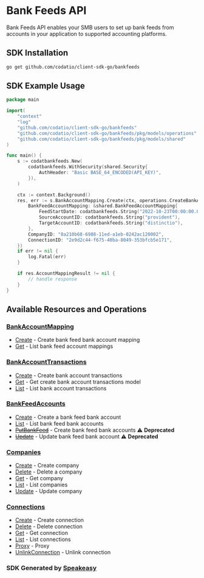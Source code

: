# Bank Feeds API

Bank Feeds API enables your SMB users to set up bank feeds from accounts in your application to supported accounting platforms.

<!-- Start SDK Installation -->
## SDK Installation

```bash
go get github.com/codatio/client-sdk-go/bankfeeds
```
<!-- End SDK Installation -->

## SDK Example Usage
<!-- Start SDK Example Usage -->
```go
package main

import(
	"context"
	"log"
	"github.com/codatio/client-sdk-go/bankfeeds"
	"github.com/codatio/client-sdk-go/bankfeeds/pkg/models/operations"
	"github.com/codatio/client-sdk-go/bankfeeds/pkg/models/shared"
)

func main() {
    s := codatbankfeeds.New(
        codatbankfeeds.WithSecurity(shared.Security{
            AuthHeader: "Basic BASE_64_ENCODED(API_KEY)",
        }),
    )

    ctx := context.Background()
    res, err := s.BankAccountMapping.Create(ctx, operations.CreateBankAccountMappingRequest{
        BankFeedAccountMapping: &shared.BankFeedAccountMapping{
            FeedStartDate: codatbankfeeds.String("2022-10-23T00:00:00.000Z"),
            SourceAccountID: codatbankfeeds.String("provident"),
            TargetAccountID: codatbankfeeds.String("distinctio"),
        },
        CompanyID: "8a210b68-6988-11ed-a1eb-0242ac120002",
        ConnectionID: "2e9d2c44-f675-40ba-8049-353bfcb5e171",
    })
    if err != nil {
        log.Fatal(err)
    }

    if res.AccountMappingResult != nil {
        // handle response
    }
}
```
<!-- End SDK Example Usage -->

<!-- Start SDK Available Operations -->
## Available Resources and Operations


### [BankAccountMapping](docs/sdks/bankaccountmapping/README.md)

* [Create](docs/sdks/bankaccountmapping/README.md#create) - Create bank feed bank account mapping
* [Get](docs/sdks/bankaccountmapping/README.md#get) - List bank feed account mappings

### [BankAccountTransactions](docs/sdks/bankaccounttransactions/README.md)

* [Create](docs/sdks/bankaccounttransactions/README.md#create) - Create bank account transactions
* [Get](docs/sdks/bankaccounttransactions/README.md#get) - Get create bank account transactions model
* [List](docs/sdks/bankaccounttransactions/README.md#list) - List bank account transactions

### [BankFeedAccounts](docs/sdks/bankfeedaccounts/README.md)

* [Create](docs/sdks/bankfeedaccounts/README.md#create) - Create a bank feed bank account
* [List](docs/sdks/bankfeedaccounts/README.md#list) - List bank feed bank accounts
* [~~PutBankFeed~~](docs/sdks/bankfeedaccounts/README.md#putbankfeed) - Create bank feed bank accounts :warning: **Deprecated**
* [~~Update~~](docs/sdks/bankfeedaccounts/README.md#update) - Update bank feed bank account :warning: **Deprecated**

### [Companies](docs/sdks/companies/README.md)

* [Create](docs/sdks/companies/README.md#create) - Create company
* [Delete](docs/sdks/companies/README.md#delete) - Delete a company
* [Get](docs/sdks/companies/README.md#get) - Get company
* [List](docs/sdks/companies/README.md#list) - List companies
* [Update](docs/sdks/companies/README.md#update) - Update company

### [Connections](docs/sdks/connections/README.md)

* [Create](docs/sdks/connections/README.md#create) - Create connection
* [Delete](docs/sdks/connections/README.md#delete) - Delete connection
* [Get](docs/sdks/connections/README.md#get) - Get connection
* [List](docs/sdks/connections/README.md#list) - List connections
* [Proxy](docs/sdks/connections/README.md#proxy) - Proxy
* [UnlinkConnection](docs/sdks/connections/README.md#unlinkconnection) - Unlink connection
<!-- End SDK Available Operations -->

### SDK Generated by [Speakeasy](https://docs.speakeasyapi.dev/docs/using-speakeasy/client-sdks)
